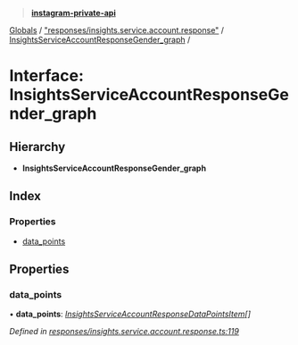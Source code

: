 > **[instagram-private-api](../README.md)**

[Globals](../README.md) / ["responses/insights.service.account.response"](../modules/_responses_insights_service_account_response_.md) / [InsightsServiceAccountResponseGender_graph](_responses_insights_service_account_response_.insightsserviceaccountresponsegender_graph.md) /

# Interface: InsightsServiceAccountResponseGender_graph

## Hierarchy

* **InsightsServiceAccountResponseGender_graph**

## Index

### Properties

* [data_points](_responses_insights_service_account_response_.insightsserviceaccountresponsegender_graph.md#data_points)

## Properties

###  data_points

• **data_points**: *[InsightsServiceAccountResponseDataPointsItem](_responses_insights_service_account_response_.insightsserviceaccountresponsedatapointsitem.md)[]*

*Defined in [responses/insights.service.account.response.ts:119](https://github.com/dilame/instagram-private-api/blob/173bc62/src/responses/insights.service.account.response.ts#L119)*